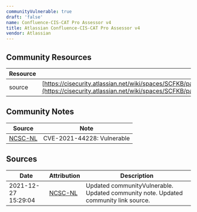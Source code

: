 ```yaml
---
communityVulnerable: true
draft: 'false'
name: Confluence-CIS-CAT Pro Assessor v4
title: Atlassian Confluence-CIS-CAT Pro Assessor v4
vendor: Atlassian
---
```



## Community Resources
| Resource | Link |
| --- | --- |
| source | [https://cisecurity.atlassian.net/wiki/spaces/SCFKB/pages/2434301961/CIS+Products+and+Log4j+Vulnerability](https://cisecurity.atlassian.net/wiki/spaces/SCFKB/pages/2434301961/CIS+Products+and+Log4j+Vulnerability) |

## Community Notes
| Source | Note |
| --- | --- |
| [NCSC-NL](https://github.com/NCSC-NL/log4shell/blob/main/software/README.md) | CVE-2021-44228: Vulnerable </ul> |

## Sources
| Date | Attribution | Description |
| --- | --- | --- |
| 2021-12-27 15:29:04 | [NCSC-NL](https://github.com/NCSC-NL/log4shell/blob/main/software/README.md) | Updated communityVulnerable. Updated community note. Updated community link source.  |
